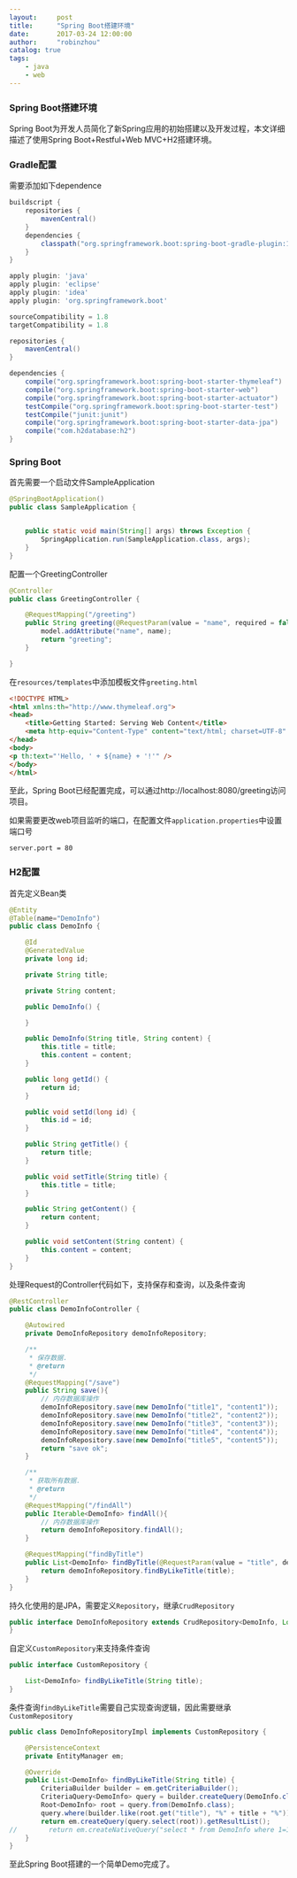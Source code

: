 ```yaml
---
layout:     post
title:      "Spring Boot搭建环境"
date:       2017-03-24 12:00:00
author:     "robinzhou"
catalog: true
tags:
    - java
    - web
---
```


### Spring Boot搭建环境

Spring Boot为开发人员简化了新Spring应用的初始搭建以及开发过程，本文详细描述了使用Spring Boot+Restful+Web MVC+H2搭建环境。



### Gradle配置

需要添加如下dependence

```groovy
buildscript {
    repositories {
        mavenCentral()
    }
    dependencies {
        classpath("org.springframework.boot:spring-boot-gradle-plugin:1.5.2.RELEASE")
    }
}

apply plugin: 'java'
apply plugin: 'eclipse'
apply plugin: 'idea'
apply plugin: 'org.springframework.boot'

sourceCompatibility = 1.8
targetCompatibility = 1.8

repositories {
    mavenCentral()
}

dependencies {
    compile("org.springframework.boot:spring-boot-starter-thymeleaf")
    compile("org.springframework.boot:spring-boot-starter-web")
    compile("org.springframework.boot:spring-boot-starter-actuator")
    testCompile("org.springframework.boot:spring-boot-starter-test")
    testCompile("junit:junit")
    compile("org.springframework.boot:spring-boot-starter-data-jpa")
    compile("com.h2database:h2")
}
```



### Spring Boot

首先需要一个启动文件SampleApplication

```java
@SpringBootApplication()
public class SampleApplication {


    public static void main(String[] args) throws Exception {
        SpringApplication.run(SampleApplication.class, args);
    }
}
```

配置一个GreetingController

```java
@Controller
public class GreetingController {

    @RequestMapping("/greeting")
    public String greeting(@RequestParam(value = "name", required = false, defaultValue = "World") String name, Model model) {
        model.addAttribute("name", name);
        return "greeting";
    }

}
```

在`resources/templates`中添加模板文件`greeting.html`

```html
<!DOCTYPE HTML>
<html xmlns:th="http://www.thymeleaf.org">
<head>
    <title>Getting Started: Serving Web Content</title>
    <meta http-equiv="Content-Type" content="text/html; charset=UTF-8" />
</head>
<body>
<p th:text="'Hello, ' + ${name} + '!'" />
</body>
</html>
```

至此，Spring Boot已经配置完成，可以通过http://localhost:8080/greeting访问项目。

如果需要更改web项目监听的端口，在配置文件`application.properties`中设置端口号

```properties
server.port = 80
```



### H2配置

首先定义Bean类

```java
@Entity
@Table(name="DemoInfo")
public class DemoInfo {

    @Id
    @GeneratedValue
    private long id;

    private String title;

    private String content;

    public DemoInfo() {

    }

    public DemoInfo(String title, String content) {
        this.title = title;
        this.content = content;
    }

    public long getId() {
        return id;
    }

    public void setId(long id) {
        this.id = id;
    }

    public String getTitle() {
        return title;
    }

    public void setTitle(String title) {
        this.title = title;
    }

    public String getContent() {
        return content;
    }

    public void setContent(String content) {
        this.content = content;
    }
}
```

处理Request的Controller代码如下，支持保存和查询，以及条件查询

```java
@RestController
public class DemoInfoController {

    @Autowired
    private DemoInfoRepository demoInfoRepository;

    /**
     * 保存数据.
     * @return
     */
    @RequestMapping("/save")
    public String save(){
        // 内存数据库操作
        demoInfoRepository.save(new DemoInfo("title1", "content1"));
        demoInfoRepository.save(new DemoInfo("title2", "content2"));
        demoInfoRepository.save(new DemoInfo("title3", "content3"));
        demoInfoRepository.save(new DemoInfo("title4", "content4"));
        demoInfoRepository.save(new DemoInfo("title5", "content5"));
        return "save ok";
    }

    /**
     * 获取所有数据.
     * @return
     */
    @RequestMapping("/findAll")
    public Iterable<DemoInfo> findAll(){
        // 内存数据库操作
        return demoInfoRepository.findAll();
    }

    @RequestMapping("findByTitle")
    public List<DemoInfo> findByTitle(@RequestParam(value = "title", defaultValue = "title") String title) {
        return demoInfoRepository.findByLikeTitle(title);
    }
}
```

持久化使用的是JPA，需要定义`Repository`，继承`CrudRepository`

```java
public interface DemoInfoRepository extends CrudRepository<DemoInfo, Long>, CustomRepository {
}
```

自定义`CustomRepository`来支持条件查询

```java
public interface CustomRepository {

    List<DemoInfo> findByLikeTitle(String title);
}
```

条件查询`findByLikeTitle`需要自己实现查询逻辑，因此需要继承`CustomRepository`

```java
public class DemoInfoRepositoryImpl implements CustomRepository {

    @PersistenceContext
    private EntityManager em;

    @Override
    public List<DemoInfo> findByLikeTitle(String title) {
        CriteriaBuilder builder = em.getCriteriaBuilder();
        CriteriaQuery<DemoInfo> query = builder.createQuery(DemoInfo.class);
        Root<DemoInfo> root = query.from(DemoInfo.class);
        query.where(builder.like(root.get("title"), "%" + title + "%"));
        return em.createQuery(query.select(root)).getResultList();
//        return em.createNativeQuery("select * from DemoInfo where 1=1").getResultList();
    }
}
```



至此Spring Boot搭建的一个简单Demo完成了。